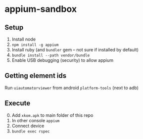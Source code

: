# appium-sandbox

## Setup

1. Install node
2. `npm install -g appium`
3. Install ruby (and `bundler` gem – not sure if installed by default)
4. `bundle install --path vendor/bundle`
5. Enable USB debugging (security) to allow appium

## Getting element ids

Run `uiautomatorviewer` from android `platform-tools` (next to adb)

## Execute

0. Add `xkom.apk` to main folder of this repo
1. In other console `appium`
2. Connect device
3. `bundle exec rspec`
